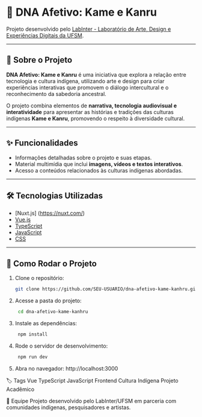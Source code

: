 # 🌱 DNA Afetivo: Kame e Kanru

Projeto desenvolvido pelo [LabInter - Laboratório de Arte, Design e Experiências Digitais da UFSM](http://www.labinter.ufsm.br/).

---

## 📖 Sobre o Projeto

**DNA Afetivo: Kame e Kanru** é uma iniciativa que explora a relação entre tecnologia e cultura indígena, utilizando arte e design para criar experiências interativas que promovem o diálogo intercultural e o reconhecimento da sabedoria ancestral.  

O projeto combina elementos de **narrativa, tecnologia audiovisual e interatividade** para apresentar as histórias e tradições das culturas indígenas **Kame e Kanru**, promovendo o respeito à diversidade cultural.

---

## ✨ Funcionalidades

- Informações detalhadas sobre o projeto e suas etapas.  
- Material multimídia que inclui **imagens, vídeos e textos interativos**.  
- Acesso a conteúdos relacionados às culturas indígenas abordadas.  

---

## 🛠️ Tecnologias Utilizadas

- [Nuxt.js] (https://nuxt.com/)
- [Vue.js](https://vuejs.org/)  
- [TypeScript](https://www.typescriptlang.org/)  
- [JavaScript](https://developer.mozilla.org/pt-BR/docs/Web/JavaScript)  
- [CSS](https://developer.mozilla.org/pt-BR/docs/Web/CSS)  

---

## 🚀 Como Rodar o Projeto

1. Clone o repositório:
   ```bash
   git clone https://github.com/SEU-USUARIO/dna-afetivo-kame-kanhru.git
2. Acesse a pasta do projeto:
   ```bash
    cd dna-afetivo-kame-kanhru
3. Instale as dependências:
   ```bash
    npm install
4. Rode o servidor de desenvolvimento:
   ```bash
    npm run dev
5. Abra no navegador:
http://localhost:3000

🏷️ Tags
Vue TypeScript JavaScript Frontend Cultura Indígena Projeto Acadêmico

👥 Equipe
Projeto desenvolvido pelo LabInter/UFSM em parceria com comunidades indígenas, pesquisadores e artistas.
